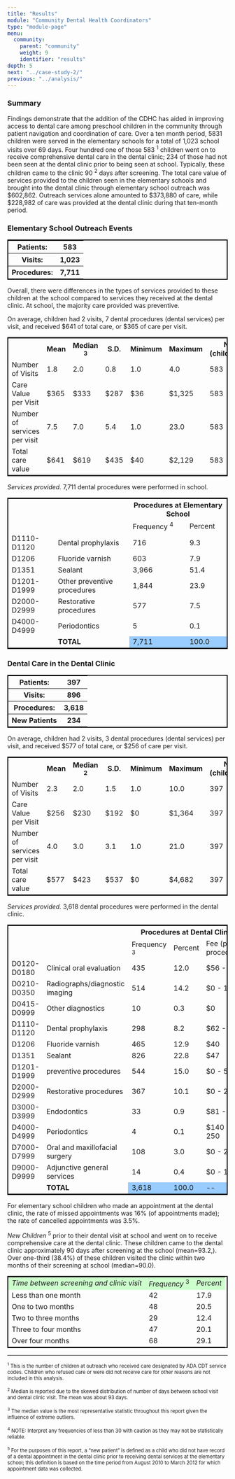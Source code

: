 ```yaml
---
title: "Results"
module: "Community Dental Health Coordinators"
type: "module-page"
menu:
  community:
    parent: "community"
    weight: 9
    identifier: "results"
depth: 5
next: "../case-study-2/"
previous: "../analysis/"
---
```

<div class="pageblock"><h3>Summary</h3><p>Findings demonstrate that the addition of the CDHC has aided in improving access to dental care among preschool children in the community through patient navigation and coordination of care. Over a ten month period, 5831 children were served in the elementary schools for a total of 1,023 school visits over 69 days. Four hundred one of those 583 <sup>1</sup> children went on to receive comprehensive dental care in the dental clinic; 234 of those had not been seen at the dental clinic prior to being seen at school. Typically, these children came to the clinic 90 <sup>2</sup> days after screening. The total care value of services provided to the children seen in the elementary schools and brought into the dental clinic through elementary school
outreach was $602,862. Outreach services alone amounted to $373,880 of care, while $228,982 of care was provided at the dental clinic during that ten-month period.</p>
</div><div class="pageblock"><h3>Elementary School Outreach Events</h3><p></p>
<style type="text/css">
table.form {width: 100%}
table {border: 2px solid black;}
<table frame="box">
</style>
<table class="form">
<tr>
<th>Patients:</th>
<th>583</th>
</tr>
<tr>
<th>Visits:</th>
<th>1,023</th>
</tr>
<tr>
<th>Procedures:</th><th>7,711</th>
</tr>
</table>
</div><div class="pageblock"><p>Overall, there were differences in the types of services provided to these children at the school compared to services they received at the dental clinic. At school, the majority care provided was preventive.</p>
<p>On average, children had 2 visits, 7 dental procedures (dental services) per visit, and received $641 of total care, or $365 of care per visit.</p>
</div><div class="pageblock"><table class="visit">
<tr>
<td></td>
<th>Mean</th>
<th>Median <sup>3</sup></th>
<th>S.D.</th>
<th>Minimum</th>
<th>Maximum</th>
<th>N (children)</th>
</tr>
<tr>
<td class="none">Number of Visits</td>
<td>1.8</td>
<td>2.0</td>
<td>0.8</td>
<td>1.0</td>
<td>4.0</td>
<td>583</td>
</tr>
<tr>
<td class="none">Care Value per Visit</td>
<td>$365</td>
<td>$333</td>
<td>$287</td>
<td>$36</td>
<td>$1,325</td>
<td>583</td>
</tr>
<tr>
<td class="none">Number of services per visit</td>
<td>7.5</td>
<td>7.0</td>
<td>5.4</td>
<td>1.0</td>
<td>23.0</td>
<td>583</td>
</tr>
<tr>
<td class="none">Total care value</td>
<td>$641</td>
<td>$619</td>
<td>$435</td>
<td>$40</td>
<td>$2,129</td>
<td>583</td>
</tr>
</table>
</div><div class="pageblock"><p> <i>Services provided.</i> 7,711 dental procedures were performed in school.</p>
</div><div class="pageblock"><table class="prd">
<tr>
<td colspan="2" rowspan="2"></td>
<th colspan="2">Procedures at Elementary School</th>
</tr>
<tr>
<td class="purple">Frequency <sup>4</sup></td>
<td class="purple">Percent</td>
</tr>
<tr>
<td class="none">D1110-D1120</td>
<td class="none">Dental prophylaxis</td>
<td>716</td>
<td>9.3</td>
</tr>
<tr>
<td class="none">D1206</td>
<td class="none">Fluoride varnish</td>
<td>603</td>
<td>7.9</td>
</tr>
<tr>
<td class="none">D1351</td>
<td class="none">Sealant</td>
<td>3,966</td>
<td>51.4</td>
</tr>
<tr>
<td class="none">D1201-D1999</td>
<td class="none">Other preventive procedures</td>
<td>1,844</td>
<td>23.9</td>
</tr>
<tr>
<td class="none">D2000-D2999</td>
<td class="none">Restorative procedures</td>
<td>577</td>
<td>7.5</td>
</tr>
<tr>
<td class="none">D4000-D4999</td>
<td class="none">Periodontics</td>
<td>5</td>
<td>0.1</td>
</tr>
<tr>
<td class="none"></td>
<td class="none"><b>TOTAL</b></td>
<td bgcolor="#99CCFF">7,711</td>
<td bgcolor="#99CCFF">100.0</td>
</tr></table>
</div><div class="pageblock"><h3>Dental Care in the Dental Clinic</h3><p></p>
<style type="text/css">
table.form {width: 100%}
table {border: 2px solid black;}
<table frame="box">
</style>
<table class="form">
<tr>
<th>Patients:</th>
<th>397</th>
</tr>
<tr>
<th>Visits:</th>
<th>896</th>
</tr>
<tr>
<th>Procedures:</th>
<th>3,618</th>
</tr>
<tr>
<th>New Patients</th>
<th>234</th>
</tr>
</table>
<p></p>
<p>On average, children had 2 visits, 3 dental procedures (dental services) per visit, and received $577 of total care, or $256 of care per visit.</p>
</div><div class="pageblock"><table class="visit">
<tr>
<td></td>
<th>Mean</th>
<th>Median <sup>2</sup></th>
<th>S.D.</th>
<th>Minimum</th>
<th>Maximum</th>
<th>N (children)</th>
</tr>
<tr>
<td class="none">Number of Visits</td>
<td>2.3</td>
<td>2.0</td>
<td>1.5</td>
<td>1.0</td>
<td>10.0</td>
<td>397</td>
</tr>
<tr>
<td class="none">Care Value per Visit</td>
<td>$256</td>
<td>$230</td>
<td>$192</td>
<td>$0</td>
<td>$1,364</td>
<td>397</td>
</tr>
<tr>
<td class="none">Number of services per visit</td>
<td>4.0</td>
<td>3.0</td>
<td>3.1</td>
<td>1.0</td>
<td>21.0</td>
<td>397</td>
</tr>
<tr>
<td class="none">Total care value</td>
<td>$577</td>
<td>$423</td>
<td>$537</td>
<td>$0</td>
<td>$4,682</td>
<td>397</td>
</tr>
</table>
</div><div class="pageblock"><p> <i>Services provided.</i> 3,618 dental procedures were performed in the dental clinic.</p>
</div><div class="pageblock"><table class="prd">
<tr>
<td colspan="2" rowspan="2"></td>
<th colspan="3">Procedures at Dental Clinic</th>
</tr>
<tr>
<td class="purple">Frequency <sup>3</sup></td>
<td class="purple">Percent</td>
<td class="purple">Fee (per procedure)</td>
</tr>
<tr>
<td class="none">D0120-D0180</td>
<td class="none">Clinical oral evaluation</td>
<td>435</td>
<td>12.0</td>
<td>$56 - 88</td>
</tr>
<tr>
<td class="none">D0210-D0350</td>
<td class="none">Radiographs/diagnostic imaging</td>
<td>514</td>
<td>14.2</td>
<td>$0 - 109</td>
</tr>
<tr>
<td class="none">D0415-D0999</td>
<td class="none">Other diagnostics</td>
<td>10</td>
<td>0.3</td>
<td>$0</td>
</tr>
<tr>
<td class="none">D1110-D1120</td>
<td class="none">Dental prophylaxis</td>
<td>298</td>
<td>8.2</td>
<td>$62 - 84</td>
</tr>
<tr>
<td class="none">D1206</td>
<td class="none">Fluoride varnish</td>
<td>465</td>
<td>12.9</td>
<td>$40</td>
</tr>
<tr>
<td class="none">D1351</td>
<td class="none">Sealant</td>
<td>826</td>
<td>22.8</td>
<td>$47</td>
</tr>
<tr>
<td class="none">D1201-D1999</td>
<td class="none">preventive procedures</td>
<td>544</td>
<td>15.0</td>
<td>$0 - 57</td>
</tr>
<tr>
<td class="none">D2000-D2999</td>
<td class="none">Restorative procedures</td>
<td>367</td>
<td>10.1</td>
<td>$0 - 279</td>
</tr>
<tr>
<td class="none">D3000-D3999</td>
<td class="none">Endodontics</td>
<td>33</td>
<td>0.9</td>
<td>$81 - 706</td>
</tr>
<tr>
<td class="none">D4000-D4999</td>
<td class="none">Periodontics</td>
<td>4</td>
<td>0.1</td>
<td>$140 - 250</td>
</tr>
<tr>
<td class="none">D7000-D7999</td>
<td class="none">Oral and maxillofacial surgery</td>
<td>108</td>
<td>3.0</td>
<td>$0 - 273</td>
</tr>
<tr>
<td class="none">D9000-D9999</td>
<td class="none">Adjunctive general services</td>
<td>14</td>
<td>0.4</td>
<td>$0 - 130</td>
</tr>
<tr>
<td class="none"></td>
<td class="none"><b>TOTAL</b></td>
<td bgcolor="#99CCFF">3,618</td>
<td bgcolor="#99CCFF">100.0</td>
<td bgcolor="#99CCFF">--</td>
</tr></table>
</div><div class="pageblock"><p>For elementary school children who made an appointment at the dental clinic, the rate of missed appointments was 16% (of appointments made); the rate of cancelled appointments was 3.5%.</p>
<p><i>New Children </i><sup>5</sup> prior to their dental visit at school and went on to receive comprehensive care at the dental clinic. These children came to the dental clinic approximately 90 days after screening at the school (mean=93.2,). Over one-third (38.4%) of these children visited the clinic within two months of their screening at school (median=90.0).</p>
</div><div class="pageblock"><table class="chl">
<tr bgcolor="#CCFFCC">
<td><i>Time between screening and clinic visit</i></td>
<td><i>Frequency</i> <sup>3</sup></td>
<td><i>Percent</i></td>
</tr>
<tr>
<td>Less than one month</td>
<td>42</td>
<td>17.9</td>
</tr>
<tr>
<td>One to two months</td>
<td>48</td>
<td>20.5</td>
</tr>
<tr>
<td>Two to three months</td>
<td>29</td>
<td>12.4</td>
</tr>
<tr>
<td>Three to four months</td>
<td>47</td>
<td>20.1</td>
</tr>
<tr>
<td>Over four months</td>
<td>68</td>
<td>29.1</td>
</tr>
</table>
</div><div class="pageblock"><hr/>
<style>
p1 {
    font-size: 80%;
}
</style>
<p><p1>
<sup>1</sup> This is the number of children at outreach who received care designated by ADA CDT service codes. Children who refused care or were did not receive care for other reasons are not included in this analysis.
</p1></p>
<p><p1>
<sup>2</sup> Median is reported due to the skewed distribution of number of days between school visit and dental clinic visit. The mean was about 93 days.
</p1></p>
<p><p1>
<sup>3</sup> The median value is the most representative statistic throughout this report given the influence of extreme outliers.
</p1></p>
<p><p1>
<sup>4</sup> NOTE: Interpret any frequencies of less than 30 with caution as they may not be statistically reliable. 
</p1></p>
<p><p1>
<sup>5</sup> For the purposes of this report, a “new patient” is defined as a child who did not have record of a dental appointment in the dental clinic prior to receiving dental services at the elementary school; this definition is based on the time period from August 2010 to March 2012 for which appointment data was collected.
</p1></p>
</div>